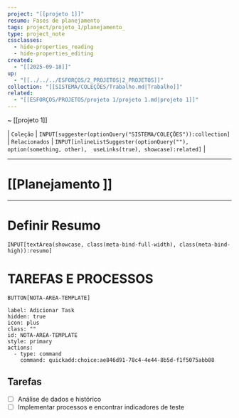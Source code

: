 ```yaml
---
project: "[[projeto 1]]"
resumo: Fases de planejamento
tags: project/projeto_1/planejamento_
type: project_note
cssclasses:
  - hide-properties_reading
  - hide-properties_editing
created:
  - "[[2025-09-18]]"
up:
  - "[[../../../ESFORÇOS/2_PROJETOS|2_PROJETOS]]"
collection: "[[SISTEMA/COLEÇÕES/Trabalho.md|Trabalho]]"
related:
  - "[[ESFORÇOS/PROJETOS/projeto 1/projeto 1.md|projeto 1]]"
---
```

~ [[projeto 1]] 

| `Coleção` | `INPUT[suggester(optionQuery("SISTEMA/COLEÇÕES")):collection]`   | `Relacionados` | `INPUT[inlineListSuggester(optionQuery(""), option(something, other),  useLinks(true), showcase):related]`  |

---
# [[Planejamento ]] 
---

# Definir Resumo 
`INPUT[textArea(showcase, class(meta-bind-full-width), class(meta-bind-high)):resumo]`



# TAREFAS E PROCESSOS


 `BUTTON[NOTA-AREA-TEMPLATE]`     

```meta-bind-button
label: Adicionar Task
hidden: true
icon: plus
class: ""
id: NOTA-AREA-TEMPLATE
style: primary
actions:
  - type: command
    command: quickadd:choice:ae846d91-78c4-4e44-8b5d-f1f5075abb88
```




## Tarefas






- [ ] Análise de dados e histórico
- [ ] Implementar processos e encontrar indicadores de teste
